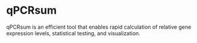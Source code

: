 # qPCRsum
qPCRsum is an efficient tool that enables rapid calculation of relative gene expression levels, statistical testing, and visualization.
